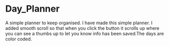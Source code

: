 # Day_Planner
A simple planner to keep organised. I have made this simple planner. I added smooth scroll so that when you click the button it scrolls up where you can see a thumbs up to let you know info has been saved.The days are color coded.
